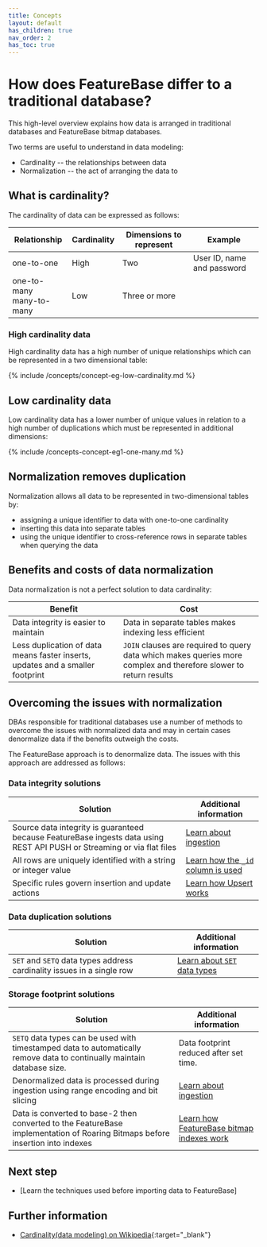 ```yaml
---
title: Concepts
layout: default
has_children: true
nav_order: 2
has_toc: true
---
```

# How does FeatureBase differ to a traditional database?

This high-level overview explains how data is arranged in traditional databases and FeatureBase bitmap databases.

Two terms are useful to understand in data modeling:
* Cardinality -- the relationships between data
* Normalization -- the act of arranging the data to

## What is cardinality?

The cardinality of data can be expressed as follows:

| Relationship | Cardinality | Dimensions to represent | Example |
|---|---|---|---|
| one-to-one | High | Two | User ID, name and password |
| one-to-many<br/>many-to-many | Low | Three or more |

### High cardinality data

High cardinality data has a high number of unique relationships which can be represented in a two dimensional table:

{% include /concepts/concept-eg-low-cardinality.md %}

## Low cardinality data

Low cardinality data has a lower number of unique values in relation to a high number of duplications which must be represented in additional dimensions:

{% include /concepts-concept-eg1-one-many.md %}

## Normalization removes duplication

Normalization allows all data to be represented in two-dimensional tables by:

* assigning a unique identifier to data with one-to-one cardinality
* inserting this data into separate tables
* using the unique identifier to cross-reference rows in separate tables when querying the data

## Benefits and costs of data normalization

Data normalization is not a perfect solution to data cardinality:

| Benefit | Cost |
|---|---|
| Data integrity is easier to maintain | Data in separate tables makes indexing less efficient |
| Less duplication of data means faster inserts, updates and a smaller footprint | `JOIN` clauses are required to query data which makes queries more complex and therefore slower to return results |

## Overcoming the issues with normalization

DBAs responsible for traditional databases use a number of methods to overcome the issues with normalized data and may in certain cases denormalize data if the benefits outweigh the costs.

The FeatureBase approach is to denormalize data. The issues with this approach are addressed as follows:

### Data integrity solutions

| Solution | Additional information |
|---|---|
| Source data integrity is guaranteed because FeatureBase ingests data using REST API PUSH or Streaming or via flat files | [Learn about ingestion](/docs/concepts/concept-ingestion) |
| All rows are uniquely identified with a string or integer value | [Learn how the `_id` column is used](/docs/concepts/concept-table-id) |
| Specific rules govern insertion and update actions | [Learn how Upsert works](/docs/concepts/concept-upsert) |

### Data duplication solutions

| Solution | Additional information |
|---|---|
| `SET` and `SETQ` data types address cardinality issues in a single row | [Learn about `SET` data types](/docs/concepts/concept-datatype-set) |

### Storage footprint solutions

| Solution | Additional information |
|---|---|
| `SETQ` data types can be used with timestamped data to automatically remove data to continually maintain database size. | Data footprint reduced after set time. | [Learn about SETQ data types](/docs/concepts/concept-setq) |
| Denormalized data is processed during ingestion using range encoding and bit slicing | [Learn about ingestion](/docs/concepts/concept-ingestion) |
| Data is converted to base-2 then converted to the FeatureBase implementation of Roaring Bitmaps before insertion into indexes | [Learn how FeatureBase bitmap indexes work](/docs/concepts/concept-bitmap-index) |

## Next step

* [Learn the techniques used before importing data to FeatureBase]

## Further information

* [Cardinality(data modeling) on Wikipedia](https://en.wikipedia.org/wiki/Cardinality_(data_modeling)){:target="_blank"}
